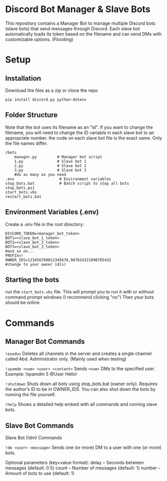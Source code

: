 # Discord Bot Manager & Slave Bots

This repository contains a Manager Bot to manage multiple Discord bots (slave bots) that send messages through Discord. Each slave bot automatically loads its token based on the filename and can send DMs with customizable options. (Flooding)

# Setup

## Installation
Download the files as a zip or clone the repo 

```
pip install discord.py python-dotenv
```
## Folder Structure
Note that the bot uses its filename as an "id". If you want to change the filename, you will need to change the ID variable in each slave bot to an appropriate number. the code on each slave bot file is the exact same. Only the file names differ.
```
/bots
    manager.py         # Manager bot script
    1.py               # Slave bot 1
    2.py               # Slave bot 2
    3.py               # Slave bot 3
    #do as many as you need
.env                    # Environment variables
stop_bots.bat           # Batch script to stop all bots
stop_bots.ps1
start_bots.vbs
restart_bots.bat
```
## Environment Variables (.env)
Create a .env file in the root directory:
```
DISCORD_TOKEN=<manager_bot_token>
BOT1=<slave_bot_1_token>
BOT2=<slave_bot_2_token>
BOT3=<slave_bot_3_token>
#and so on...
PREFIX=!
OWNER_IDS=123456789012345678,987654321098765432
#change to your owner id(s)
```
## Starting the bots
run the ``` start_bots.vbs ``` file. This will prompt you to run it with or without command prompt windows (I recommend clicking "no")
Then your bots should be online
# Commands
## Manager Bot Commands

``` !exodus ```
Deletes all channels in the server and creates a single channel called Abd. Administrator only. (Mainly used when testing)

``` !spamdm <num> <user> <content> ```
Sends ``` <num> ``` DMs to the specified user. Example: !spamdm 5 @User Hello!

``` !shutdown ```
Shuts down all bots using stop_bots.bat (owner only). Requires the author’s ID to be in OWNER_IDS. You can also shut down the bots by running the file yourself.

``` !help ```
Shows a detailed help embed with all commands and running slave bots.

## Slave Bot Commands
Slave Bot (!dm) Commands

```!dm <user> <message>``` 
Sends one (or more) DM to a user with one (or more) bots.

Optional parameters (key=value format):
delay – Seconds between messages (default: 0.5)
count – Number of messages (default: 1)
number – Amount of bots to use (default: 1)
